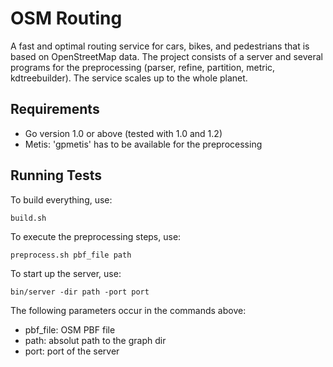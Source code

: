 OSM Routing
==========

A fast and optimal routing service for cars, bikes, and pedestrians that is based on OpenStreetMap data. The project consists of a server and several programs for the preprocessing (parser, refine, partition, metric, kdtreebuilder). The service scales up to the whole planet.


Requirements
---------
* Go version 1.0 or above (tested with 1.0 and 1.2)
* Metis: 'gpmetis' has to be available for the preprocessing

Running Tests
-------------

To build everything, use:

    build.sh

To execute the preprocessing steps, use:

    preprocess.sh pbf_file path

To start up the server, use:

    bin/server -dir path -port port

The following parameters occur in the commands above:
* pbf_file: OSM PBF file
* path: absolut path to the graph dir
* port: port of the server
